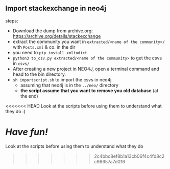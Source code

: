 ## Import stackexchange in neo4j

steps:

- Download the dump from archive.org: https://archive.org/details/stackexchange
- extract the community you want in `extracted/<name of the community>/` with `Posts.xml` & co. in the dir
- you need to `pip install xmltodict`
- `python3 to_csv.py extracted/<name of the community>` to get the csvs in `csvs/`
- After creating a new project in NEO4J, open a terminal command and head to the bin directory. 
- `sh importscript.sh` to import the csvs in neo4j
   - assuming that neo4j is in the `../neo/` directory
   - **the script assume that you want to remove you old database** (at the end)

<<<<<<< HEAD
Look at the scripts before using them to understand what they do :)

*Have fun!*
=======
Look at the scripts before using them to understand what they do
>>>>>>> 2c4bbc8ef8b1a13cb06f4c4fd8c2c96657a7d016
